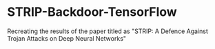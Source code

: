 # STRIP-Backdoor-TensorFlow
Recreating the results of the paper titled as "STRIP: A Defence Against Trojan Attacks on Deep Neural Networks"
